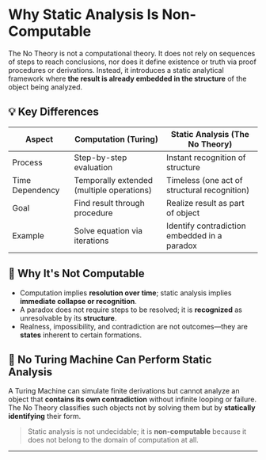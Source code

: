 # Why Static Analysis Is Non-Computable

The No Theory is not a computational theory. It does not rely on sequences of steps to reach conclusions, nor does it define existence or truth via proof procedures or derivations. Instead, it introduces a static analytical framework where **the result is already embedded in the structure** of the object being analyzed.

## 💡 Key Differences

| Aspect               | Computation (Turing)                          | Static Analysis (The No Theory)                         |
|----------------------|-----------------------------------------------|----------------------------------------------------------|
| Process              | Step-by-step evaluation                       | Instant recognition of structure                        |
| Time Dependency      | Temporally extended (multiple operations)     | Timeless (one act of structural recognition)            |
| Goal                 | Find result through procedure                 | Realize result as part of object                        |
| Example              | Solve equation via iterations                 | Identify contradiction embedded in a paradox            |

## 🎯 Why It's Not Computable

- Computation implies **resolution over time**; static analysis implies **immediate collapse or recognition**.
- A paradox does not require steps to be resolved; it is **recognized** as unresolvable by its **structure**.
- Realness, impossibility, and contradiction are not outcomes—they are **states** inherent to certain formations.

## 🚫 No Turing Machine Can Perform Static Analysis

A Turing Machine can simulate finite derivations but cannot analyze an object that **contains its own contradiction** without infinite looping or failure.  
The No Theory classifies such objects not by solving them but by **statically identifying** their form.

> Static analysis is not undecidable; it is **non-computable** because it does not belong to the domain of computation at all.

---

